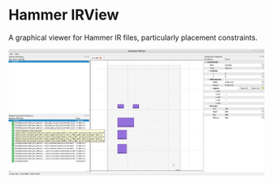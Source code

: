 # Hammer IRView
A graphical viewer for Hammer IR files, particularly placement constraints.

![](assets/example.png)
